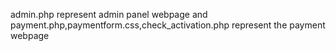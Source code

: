  admin.php  represent admin panel webpage
and payment.php,paymentform.css,check_activation.php represent the payment webpage
